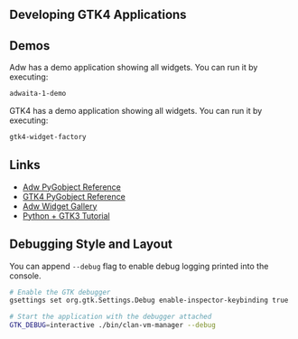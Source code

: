 ## Developing GTK4 Applications


## Demos
Adw has a demo application showing all widgets. You can run it by executing:
```bash
adwaita-1-demo
```
GTK4 has a demo application showing all widgets. You can run it by executing:
```bash
gtk4-widget-factory
```




## Links
- [Adw PyGobject Reference](http://lazka.github.io/pgi-docs/index.html#Adw-1)
- [GTK4 PyGobject Reference](http://lazka.github.io/pgi-docs/index.html#Gtk-4.0)
- [Adw Widget Gallery](https://gnome.pages.gitlab.gnome.org/libadwaita/doc/main/widget-gallery.html)
- [Python + GTK3 Tutorial](https://python-gtk-3-tutorial.readthedocs.io/en/latest/textview.html)



## Debugging Style and Layout

You can append `--debug` flag to enable debug logging printed into the console.

```bash
# Enable the GTK debugger
gsettings set org.gtk.Settings.Debug enable-inspector-keybinding true

# Start the application with the debugger attached
GTK_DEBUG=interactive ./bin/clan-vm-manager --debug
```
